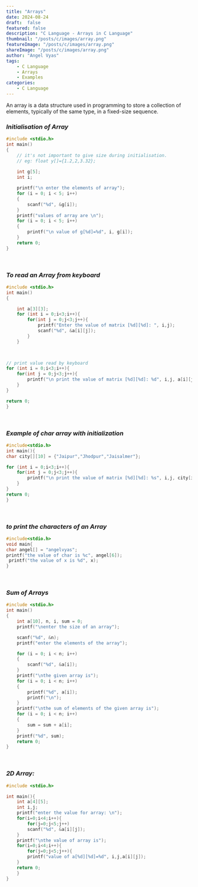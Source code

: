 ```yaml
---
title: "Arrays"
date: 2024-08-24
draft:  false
featured: false  
description: "C Language - Arrays in C Language"
thumbnail: "/posts/c/images/array.png"
featureImage: "/posts/c/images/array.png" 
shareImage: "/posts/c/images/array.png"
author: "Angel Vyas"
tags:
    - C Language
    - Arrays
    - Examples
categories:     
    - C Language
---
```


An array is a data structure used in programming to store a collection of elements, typically of the same type, in a fixed-size sequence.


### *Initialisation of Array*

```c
#include <stdio.h>
int main()
{
    // it's not important to give size during initialisation.
    // eg: float y[]={1.2,2,3.32};
    
    int g[5];
    int i;

    printf("\n enter the elements of array");
    for (i = 0; i < 5; i++)
    {
        scanf("%d", &g[i]);
    }
    printf("values of array are \n");
    for (i = 0; i < 5; i++)
    {
        printf("\n value of g[%d]=%d", i, g[i]);
    }
    return 0;
}
```
</br>

### *To read an Array from keyboard*

```c
#include <stdio.h>
int main()
{

    int a[3][3];
    for (int i = 0;i<3;i++){
        for(int j = 0;j<3;j++){
            printf("Enter the value of matrix [%d][%d]: ", i,j);
            scanf("%d", &a[i][j]);
        }
    }


 
// print value read by keyboard
for (int i = 0;i<3;i++){
    for(int j = 0;j<3;j++){
        printf("\n print the value of matrix [%d][%d]: %d", i,j, a[i][j]);
    }
}

return 0;
}
```
</br>

### *Example of char array with initialization*

```c  
#include<stdio.h>
int main(){
char city[][10] = {"Jaipur","Jhodpur","Jaisalmer"};

for (int i = 0;i<3;i++){
    for(int j = 0;j<3;j++){
        printf("\n print the value of matrix [%d][%d]: %s", i,j, city[i][j]);
    }
}
return 0;
}
```
</br>

### *to print the characters of an Array*
```c
#include<stdio.h>
void main{
char angel[] = "angelvyas";
printf("the value of char is %c", angel[6]);
 printf("the value of x is %d", x);
}
```
</br>

### *Sum of Arrays*
```c
#include <stdio.h>
int main()
{
    int a[10], n, i, sum = 0;
    printf("\nenter the size of an array");

    scanf("%d", &n);
    printf("enter the elements of the array");

    for (i = 0; i < n; i++)
    {
        scanf("%d", &a[i]);
    }
    printf("\nthe given array is");
    for (i = 0; i < n; i++)
    {
        printf("%d", a[i]);
        printf("\n");
    }
    printf("\nthe sum of elements of the given array is");
    for (i = 0; i < n; i++)
    {
        sum = sum + a[i];
    }
    printf("%d", sum);
    return 0;
}
```
</br>

### *2D Array:*

```c
#include <stdio.h>

int main(){
    int a[4][5];
    int i,j;
    printf("enter the value for array: \n");
    for(i=0;i<4;i++){
        for(j=0;j<5;j++)
        scanf("%d", &a[i][j]);
    }
    printf("\nthe value of array is");
    for(i=0;i<4;i++){
        for(j=0;j<5;j++){
        printf("value of a[%d][%d]=%d", i,j,a[i][j]);
    }
    return 0;
    }
}
```
</br>


